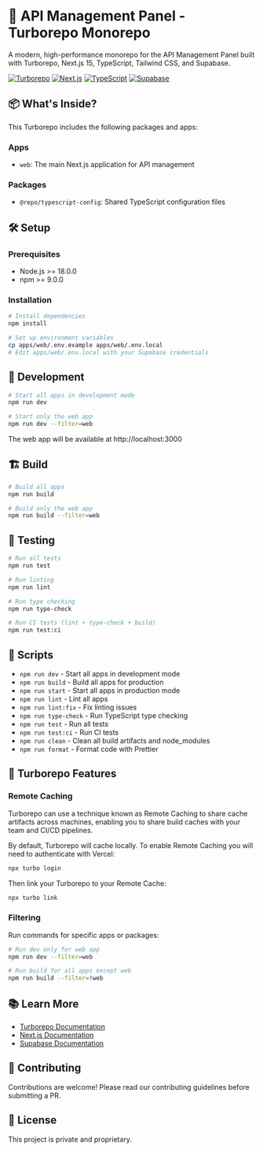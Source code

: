 # 🚀 API Management Panel - Turborepo Monorepo

A modern, high-performance monorepo for the API Management Panel built with Turborepo, Next.js 15, TypeScript, Tailwind CSS, and Supabase.

[![Turborepo](https://img.shields.io/badge/Turborepo-2.5-blue)](https://turbo.build/)
[![Next.js](https://img.shields.io/badge/Next.js-15-black)](https://nextjs.org/)
[![TypeScript](https://img.shields.io/badge/TypeScript-5-blue)](https://www.typescriptlang.org/)
[![Supabase](https://img.shields.io/badge/Supabase-Green)](https://supabase.com/)

## 📦 What's Inside?

This Turborepo includes the following packages and apps:

### Apps

- `web`: The main Next.js application for API management

### Packages

- `@repo/typescript-config`: Shared TypeScript configuration files

## 🛠️ Setup

### Prerequisites

- Node.js >= 18.0.0
- npm >= 9.0.0

### Installation

```bash
# Install dependencies
npm install

# Set up environment variables
cp apps/web/.env.example apps/web/.env.local
# Edit apps/web/.env.local with your Supabase credentials
```

## 🚀 Development

```bash
# Start all apps in development mode
npm run dev

# Start only the web app
npm run dev --filter=web
```

The web app will be available at http://localhost:3000

## 🏗️ Build

```bash
# Build all apps
npm run build

# Build only the web app
npm run build --filter=web
```

## 🧪 Testing

```bash
# Run all tests
npm run test

# Run linting
npm run lint

# Run type checking
npm run type-check

# Run CI tests (lint + type-check + build)
npm run test:ci
```

## 📝 Scripts

- `npm run dev` - Start all apps in development mode
- `npm run build` - Build all apps for production
- `npm run start` - Start all apps in production mode
- `npm run lint` - Lint all apps
- `npm run lint:fix` - Fix linting issues
- `npm run type-check` - Run TypeScript type checking
- `npm run test` - Run all tests
- `npm run test:ci` - Run CI tests
- `npm run clean` - Clean all build artifacts and node_modules
- `npm run format` - Format code with Prettier

## 🔧 Turborepo Features

### Remote Caching

Turborepo can use a technique known as Remote Caching to share cache artifacts across machines, enabling you to share build caches with your team and CI/CD pipelines.

By default, Turborepo will cache locally. To enable Remote Caching you will need to authenticate with Vercel:

```bash
npx turbo login
```

Then link your Turborepo to your Remote Cache:

```bash
npx turbo link
```

### Filtering

Run commands for specific apps or packages:

```bash
# Run dev only for web app
npm run dev --filter=web

# Run build for all apps except web
npm run build --filter=!web
```

## 📚 Learn More

- [Turborepo Documentation](https://turbo.build/repo/docs)
- [Next.js Documentation](https://nextjs.org/docs)
- [Supabase Documentation](https://supabase.com/docs)

## 🤝 Contributing

Contributions are welcome! Please read our contributing guidelines before submitting a PR.

## 📄 License

This project is private and proprietary.
